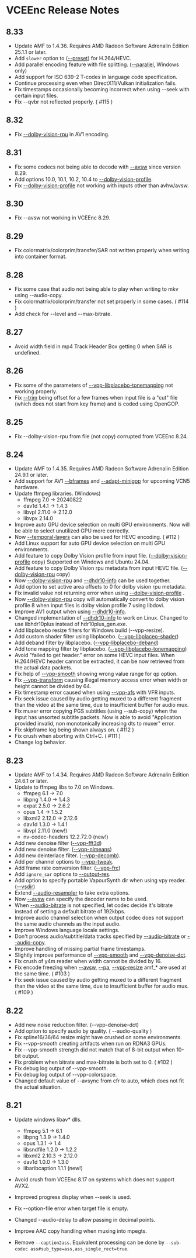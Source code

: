 # VCEEnc Release Notes

## 8.33

- Update AMF to 1.4.36.
  Requires AMD Radeon Software Adrenalin Edition 25.1.1 or later.
- Add ```slower``` option to ([--preset](./VCEEncC_Options.en.md#-u---preset)) for H.264/HEVC.
- Add parallel encoding feature with file splitting. ([--parallel](./VCEEncC_Options.en.md#--parallel-int-or-param1value1param2value2), Windows only)
- Add support for ISO 639-2 T-codes in language code specification.
- Continue processing even when DirectX11/Vulkan initialization fails.
- Fix timestamps occasionally becoming incorrect when using --seek with certain input files.
- Fix --qvbr not reflected properly. ( #115 )

## 8.32

- Fix [--dolby-vision-rpu](./VCEEncC_Options.en.md#--dolby-vision-rpu-string) in AV1 encoding.

## 8.31

- Fix some codecs not being able to decode with [--avsw](./VCEEncC_Options.en.md#--avsw) since version 8.29.
- Add options 10.0, 10.1, 10.2, 10.4 to [--dolby-vision-profile](./VCEEncC_Options.en.md#--dolby-vision-profile-string-hevc-av1).
- Fix [--dolby-vision-profile](./VCEEncC_Options.en.md#--dolby-vision-profile-string-hevc-av1) not working with inputs other than avhw/avsw.

## 8.30

- Fix --avsw not working in VCEEnc 8.29.

## 8.29

- Fix colormatrix/colorprim/transfer/SAR not written properly when writing into container format.

## 8.28

- Fix some case that audio not being able to play when writing to mkv using --audio-copy.
- Fix colormatrix/colorprim/transfer not set properly in some cases. ( #114 )
- Add check for --level and --max-bitrate.

## 8.27

- Avoid width field in mp4 Track Header Box getting 0 when SAR is undefined.

## 8.26

- Fix some of the parameters of [--vpp-libplacebo-tonemapping](./VCEEncC_Options.en.md#--vpp-libplacebo-tonemapping-param1value1param2value2) not working properly.
- Fix [--trim](./VCEEncC_Options.en.md#--trim-intintintintintint) being offset for a few frames when input file is a "cut" file (which does not start from key frame) and is coded using OpenGOP.

## 8.25

- Fix --dolby-vision-rpu from file (not copy) corrupted from VCEEnc 8.24.

## 8.24

- Update AMF to 1.4.35.
  Requires AMD Radeon Software Adrenalin Edition 24.9.1 or later.
- Add support for AV1 [--bframes](./VCEEncC_Options.en.md#-b---bframes-int) and [--adapt-minigop](./VCEEncC_Options.en.md#--adapt-minigop-h264av1) for upcoming VCN5 hardware.
- Update ffmpeg libraries. (Windows)
  - ffmpeg 7.0 -> 20240822
  - dav1d 1.4.1 -> 1.4.3
  - libvpl 2.11.0 -> 2.12.0
  - libvpx 2.14.0
- Improve auto GPU device selection on multi GPU environments.
  Now will be able to select unutilized GPU more correctly.
- Now [--temporal-layers](./VCEEncC_Options.en.md#--temporal-layers-int-hevcav1) can also be used for HEVC encoding. ( #112 )
- Add Linux support for auto GPU device selection on multi GPU environments.
- Add feature to copy Dolby Vision profile from input file. ([--dolby-vision-profile](./VCEEncC_Options.en.md#--dolby-vision-profile-string-hevc-av1) copy)
  Supported on Windows and Ubuntu 24.04.
- Add feature to copy Dolby Vision rpu metadata from input HEVC file. ([--dolby-vision-rpu](./VCEEncC_Options.en.md#--dolby-vision-rpu-string-hevc-av1) copy)
- Now [--dolby-vision-rpu](./VCEEncC_Options.en.md#--dolby-vision-rpu-string-hevc-av1) and [--dhdr10-info](./VCEEncC_Options.en.md#--dhdr10-info-string-hevc-av1) can be used together.
- Add option to set active area offsets to 0 for dolby vision rpu metadata.
- Fix invalid value not returning error when using [--dolby-vision-profile](./VCEEncC_Options.en.md#--dolby-vision-profile-string-hevc-av1) .
- Now [--dolby-vision-rpu](./VCEEncC_Options.en.md#--dolby-vision-rpu-string-hevc-av1) copy will automatically convert to dolby vision profile 8 when input files is dolby vision profile 7 using libdovi.
- Improve AV1 output when using [--dhdr10-info](./VCEEncC_Options.en.md#--dhdr10-info-string-hevc-av1).
- Changed implementation of [--dhdr10-info](./VCEEncC_Options.en.md#--dhdr10-info-string-hevc-av1) to work on Linux.
  Changed to use libhdr10plus instead of hdr10plus_gen.exe.
- Add libplacebo resize filters for Windows build (--vpp-resize).
- Add custom shader filter using libplacebo. ([--vpp-libplaceo-shader](./VCEEncC_Options.en.md#--vpp-libplacebo-shader-param1value1param2value2))
- Add deband filter by libplacebo. ([--vpp-libplacebo-deband](./VCEEncC_Options.en.md#--vpp-libplacebo-deband-param1value1param2value2))
- Add tone mapping filter by libplacebo. ([--vpp-libplacebo-tonemapping](./VCEEncC_Options.en.md#--vpp-libplacebo-tonemapping-param1value1param2value2))
- Avoid "failed to get header." error on some HEVC input files.
  When H.264/HEVC header cannot be extracted, it can be now retrieved from the actual data packets.
- Fix help of [--vpp-smooth](./VCEEncC_Options.en.md#--vpp-smooth-param1value1param2value2) showing wrong value range for qp option.
- Fix [--vpp-transform](./VCEEncC_Options.en.md#--vpp-transform-param1value1param2value2) causing illegal memory access error when width or height cannot be divided by 64.
- Fix timestamp error caused when using [--vpp-afs](./VCEEncC_Options.en.md#--vpp-afs-param1value1param2value2) with VFR inputs. 
- Fix seek issue caused by audio getting muxed to a different fragment than the video at the same time, due to insufficient buffer for audio mux.
- Fix muxer error copying PGS subtitles (using --sub-copy) when the input has unsorted subtitle packets.
  Now is able to avoid "Application provided invalid, non monotonically increasing dts to muxer" error.
- Fix skipframe log being shown always on. ( #112 )
- Fix crush when aborting with Ctrl+C. ( #111 )
- Change log behavior.

## 8.23

- Update AMF to 1.4.34.
  Requires AMD Radeon Software Adrenalin Edition 24.6.1 or later.
- Update to ffmpeg libs to 7.0 on Windows.
  - ffmpeg 6.1 -> 7.0
  - libpng 1.4.0 -> 1.4.3
  - expat 2.5.0 -> 2.6.2
  - opus 1.4 -> 1.5.2
  - libxml2 2.12.0 -> 2.12.6
  - dav1d 1.3.0 -> 1.4.1
  - libvpl 2.11.0 (new!)
  - nv-codec-headers 12.2.72.0 (new!)
- Add new denoise filter ([--vpp-fft3d](./VCEEncC_Options.en.md#--vpp-fft3d-param1value1param2value2))
- Add new denoise filter. ([--vpp-nlmeans](./VCEEncC_Options.en.md#--vpp-nlmeans-param1value1param2value2))
- Add new deinterlace filter. ([--vpp-decomb](./VCEEncC_Options.en.md#--vpp-decomb-param1value1param2value2)).
- Add per channel options to [--vpp-tweak](./VCEEncC_Options.en.md#--vpp-tweak-param1value1param2value2).
- Add frame rate conversion filter. ([--vpp-frc](./VCEEncC_Options.en.md#--vpp-frc-param1value1param2value2))
- Add ```ignore_sar``` options to [--output-res](output-res).
- Add option to specify portable VapourSynth dir when using vpy reader. ([--vsdir](./VCEEncC_Options.en.md#--vsdir-string))
- Extend [--audio-resampler](./VCEEncC_Options.en.md#--audio-resampler-string) to take extra options.
- Now [--avsw](./VCEEncC_Options.en.md#--avsw-string) can specify the decoder name to be used.
- When [--audio-bitrate](./VCEEncC_Options.en.md#--audio-bitrate-intstringint) is not specified, let codec decide it's bitrate instead of setting a default bitrate of 192kbps.
- Improve audio channel selection when output codec does not support the same audio channels as the input audio. 
- Improve Windows language locale settings.
- Don't process audio/subtitle/data tracks specified by [--audio-bitrate](./VCEEncC_Options.en.md#--audio-bitrate-intstringint) or [--audio-copy](./VCEEncC_Options.en.md#--audio-copy-intstringintstring).
- Improve handling of missing partial frame timestamps.
- Slightly improve performance of [--vpp-smooth](./VCEEncC_Options.en.md#--vpp-smooth-param1value1param2value2) and [--vpp-denoise-dct](./VCEEncC_Options.en.md#--vpp-denoise-dct-param1value1param2value2).
- Fix crush of y4m reader when width cannot be divided by 16.
- Fix encode freezing when [--avsw](./VCEEncC_Options.en.md#--avsw-string), [--pa](./VCEEncC_Options.en.md#--pa--param1value1param2value2), [--vpp-resize](./VCEEncC_Options.en.md#--vpp-resize-string) amf_* are used at the same time. ( #103 )
- Fix seek issue caused by audio getting muxed to a different fragment than the video at the same time, due to insufficient buffer for audio mux. ( #109 )

## 8.22

- Add new noise reduction filter. (--vpp-denoise-dct)
- Add option to specify audio by quality. ( --audio-quality )
- Fix spline16/36/64 resize might have crushed on some environments.
- Fix --vpp-smooth creating artifacts when run on RDNA3 GPUs.
- Fix --vpp-smooth strength did not match that of 8-bit output when 10-bit output.
- Fix problem when bitrate and max-bitrate is both set to 0. ( #102 )
- Fix debug log output of --vpp-smooth.
- Fix debug log output of --vpp-colorspace.
- Changed default value of --avsync from cfr to auto, which does not fit the actual situation.

## 8.21

- Update windows libav* dlls.
  - ffmpeg 5.1 -> 6.1
  - libpng 1.3.9 -> 1.4.0
  - opus 1.3.1 -> 1.4
  - libsndfile 1.2.0 -> 1.2.2
  - libxml2 2.10.3 -> 2.12.0
  - dav1d 1.0.0 -> 1.3.0
  - libaribcaption 1.1.1 (new!)

- Avoid crush from VCEEnc 8.17 on systems which does not support AVX2.
- Improved progress display when --seek is used.
- Fix --option-file error when target file is empty.
- Changed --audio-delay to allow passing in decimal points.
- Improve AAC copy handling when muxing into mpegts.
- Remove ```--caption2ass```.
  Equivalent processing can be done by ```--sub-codec ass#sub_type=ass,ass_single_rect=true```.